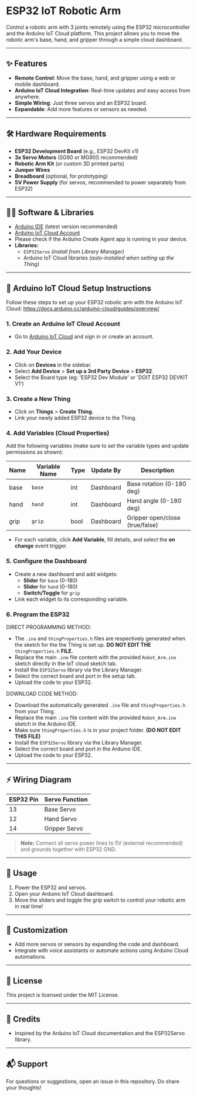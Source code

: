 # ESP32 IoT Robotic Arm

Control a robotic arm with 3 joints remotely using the ESP32 microcontroller and the Arduino IoT Cloud platform. This project allows you to move the robotic arm's base, hand, and gripper through a simple cloud dashboard.

---

## ✨ Features

- **Remote Control**: Move the base, hand, and gripper using a web or mobile dashboard.
- **Arduino IoT Cloud Integration**: Real-time updates and easy access from anywhere.
- **Simple Wiring**: Just three servos and an ESP32 board.
- **Expandable**: Add more features or sensors as needed.

---

## 🛠️ Hardware Requirements

- **ESP32 Development Board** (e.g., ESP32 DevKit v1)
- **3x Servo Motors** (SG90 or MG90S recommended)
- **Robotic Arm Kit** (or custom 3D printed parts)
- **Jumper Wires**
- **Breadboard** (optional, for prototyping)
- **5V Power Supply** (for servos, recommended to power separately from ESP32)

---

## 🧑‍💻 Software & Libraries

- [Arduino IDE](https://www.arduino.cc/en/software) (latest version recommended)
- [Arduino IoT Cloud Account](https://create.arduino.cc/iot/)
- Please check if the Arduino Create Agent app is running in your device.
- **Libraries:**
  - `ESP32Servo` *(install from Library Manager)*
  - Arduino IoT Cloud libraries *(auto-installed when setting up the Thing)*

---

## 🚦 Arduino IoT Cloud Setup Instructions

Follow these steps to set up your ESP32 robotic arm with the Arduino IoT Cloud: https://docs.arduino.cc/arduino-cloud/guides/overview/

### 1. Create an Arduino IoT Cloud Account

- Go to [Arduino IoT Cloud](https://create.arduino.cc/iot/) and sign in or create an account.

### 2. Add Your Device

- Click on **Devices** in the sidebar.
- Select **Add Device** > **Set up a 3rd Party Device** > **ESP32**.
- Select the Board type (eg: 'ESP32 Dev Module' or 'DOIT ESP32 DEVKIT V1')

### 3. Create a New Thing

- Click on **Things** > **Create Thing**.
- Link your newly added ESP32 device to the Thing.

### 4. Add Variables (Cloud Properties)

Add the following variables (make sure to set the variable types and update permissions as shown):

| Name  | Variable Name | Type    | Update By | Description                |
|-------|---------------|---------|-----------|----------------------------|
| base  | `base`        | int     | Dashboard | Base rotation (0-180 deg)  |
| hand  | `hand`        | int     | Dashboard | Hand angle (0-180 deg)     |
| grip  | `grip`        | bool    | Dashboard | Gripper open/close (true/false) |

- For each variable, click **Add Variable**, fill details, and select the **on change** event trigger.

### 5. Configure the Dashboard

- Create a new dashboard and add widgets:
  - **Slider** for `base` (0-180)
  - **Slider** for `hand` (0-180)
  - **Switch/Toggle** for `grip`
- Link each widget to its corresponding variable.

### 6. Program the ESP32
DIRECT PROGRAMMING METHOD:
- The `.ino` and `thingProperties.h` files are respectively generated when the sketch for the the Thing is set up. **DO NOT EDIT THE** `thingProperties.h` **FILE.**
- Replace the main `.ino` file content with the provided `Robot_Arm.ino` sketch directly in the IoT cloud sketch tab.
- Install the `ESP32Servo` library via the Library Manager.
- Select the correct board and port in the setup tab.
- Upload the code to your ESP32.

DOWNLOAD CODE METHOD:
- Download the automatically generated `.ino` file and `thingProperties.h` from your Thing.
- Replace the main `.ino` file content with the provided `Robot_Arm.ino` sketch in the Arduino IDE.
- Make sure `thingProperties.h` is in your project folder. **(DO NOT EDIT THIS FILE)**
- Install the `ESP32Servo` library via the Library Manager.
- Select the correct board and port in the Arduino IDE.
- Upload the code to your ESP32.

---

## ⚡ Wiring Diagram

| ESP32 Pin | Servo Function |
|-----------|---------------|
| 13        | Base Servo    |
| 12        | Hand Servo    |
| 14        | Gripper Servo |

> **Note:** Connect all servo power lines to 5V (external recommended) and grounds together with ESP32 GND.

---

## 🚀 Usage

1. Power the ESP32 and servos.
2. Open your Arduino IoT Cloud dashboard.
3. Move the sliders and toggle the grip switch to control your robotic arm in real time!

---

## 🧩 Customization

- Add more servos or sensors by expanding the code and dashboard.
- Integrate with voice assistants or automate actions using Arduino Cloud automations.

---

## 📝 License

This project is licensed under the MIT License.

---

## 🙌 Credits

- Inspired by the Arduino IoT Cloud documentation and the ESP32Servo library.

---

## 📬 Support

For questions or suggestions, open an issue in this repository. Do share your thoughts!

